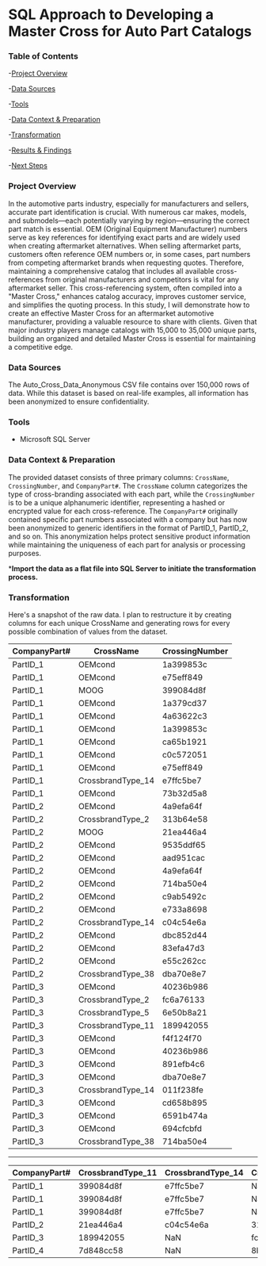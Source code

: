 # SQL Approach to Developing a Master Cross for Auto Part Catalogs

### Table of Contents

-[Project Overview](#project-overview)

-[Data Sources](#data-sources)

-[Tools](#tools)

-[Data Context & Preparation](#data-context--preparation)

-[Transformation](#transformation)

-[Results & Findings](#results--findings)

-[Next Steps](#next-steps)

### Project Overview

In the automotive parts industry, especially for manufacturers and sellers, accurate part identification is crucial. With numerous car makes, models, and submodels—each potentially varying by region—ensuring the correct part match is essential. OEM (Original Equipment Manufacturer) numbers serve as key references for identifying exact parts and are widely used when creating aftermarket alternatives. When selling aftermarket parts, customers often reference OEM numbers or, in some cases, part numbers from competing aftermarket brands when requesting quotes. Therefore, maintaining a comprehensive catalog that includes all available cross-references from original manufacturers and competitors is vital for any aftermarket seller. This cross-referencing system, often compiled into a "Master Cross," enhances catalog accuracy, improves customer service, and simplifies the quoting process. In this study, I will demonstrate how to create an effective Master Cross for an aftermarket automotive manufacturer, providing a valuable resource to share with clients. Given that major industry players manage catalogs with 15,000 to 35,000 unique parts, building an organized and detailed Master Cross is essential for maintaining a competitive edge.

### Data Sources

The Auto_Cross_Data_Anonymous CSV file contains over 150,000 rows of data. While this dataset is based on real-life examples, all information has been anonymized to ensure confidentiality.

### Tools

- Microsoft SQL Server

### Data Context & Preparation

The provided dataset consists of three primary columns: `CrossName`, `CrossingNumber`, and `CompanyPart#`. The `CrossName` column categorizes the type of cross-branding associated with each part, while the `CrossingNumber` is to be a unique alphanumeric identifier,  representing a hashed or encrypted value for each cross-reference. The `CompanyPart#` originally contained specific part numbers associated with a company but has now been anonymized to generic identifiers in the format of PartID_1, PartID_2, and so on. This anonymization helps protect sensitive product information while maintaining the uniqueness of each part for analysis or processing purposes.

***Import the data as a flat file into SQL Server to initiate the transformation process.**

### Transformation

Here's a snapshot of the raw data. I plan to restructure it by creating columns for each unique CrossName and generating rows for every possible combination of values from the dataset.

| CompanyPart# | CrossName         | CrossingNumber |
|-------------|------------------|----------------|
| PartID_1    | OEMcond          | 1a399853c      |
| PartID_1    | OEMcond          | e75eff849      |
| PartID_1    | MOOG | 399084d8f      |
| PartID_1    | OEMcond          | 1a379cd37      |
| PartID_1    | OEMcond          | 4a63622c3      |
| PartID_1    | OEMcond          | 1a399853c      |
| PartID_1    | OEMcond          | ca65b1921      |
| PartID_1    | OEMcond          | c0c572051      |
| PartID_1    | OEMcond          | e75eff849      |
| PartID_1    | CrossbrandType_14 | e7ffc5be7      |
| PartID_1    | OEMcond          | 73b32d5a8      |
| PartID_2    | OEMcond          | 4a9efa64f      |
| PartID_2    | CrossbrandType_2  | 313b64e58      |
| PartID_2    | MOOG | 21ea446a4      |
| PartID_2    | OEMcond          | 9535ddf65      |
| PartID_2    | OEMcond          | aad951cac      |
| PartID_2    | OEMcond          | 4a9efa64f      |
| PartID_2    | OEMcond          | 714ba50e4      |
| PartID_2    | OEMcond          | c9ab5492c      |
| PartID_2    | OEMcond          | e733a8698      |
| PartID_2    | CrossbrandType_14 | c04c54e6a      |
| PartID_2    | OEMcond          | dbc852d44      |
| PartID_2    | OEMcond          | 83efa47d3      |
| PartID_2    | OEMcond          | e55c262cc      |
| PartID_2    | CrossbrandType_38 | dba70e8e7      |
| PartID_3    | OEMcond          | 40236b986      |
| PartID_3    | CrossbrandType_2  | fc6a76133      |
| PartID_3    | CrossbrandType_5  | 6e50b8a21      |
| PartID_3    | CrossbrandType_11 | 189942055      |
| PartID_3    | OEMcond          | f4f124f70      |
| PartID_3    | OEMcond          | 40236b986      |
| PartID_3    | OEMcond          | 891efb4c6      |
| PartID_3    | OEMcond          | dba70e8e7      |
| PartID_3    | CrossbrandType_14 | 011f238fe      |
| PartID_3    | OEMcond          | cd658b895      |
| PartID_3    | OEMcond          | 6591b474a      |
| PartID_3    | OEMcond          | 694cfcbfd      |
| PartID_3    | CrossbrandType_38 | 714ba50e4      |

---

| CompanyPart# | CrossbrandType_11 | CrossbrandType_14 | CrossbrandType_2 | CrossbrandType_5 | OEMcond                                       |
|--------------|------------------|-------------------|------------------|------------------|----------------------------------------------|
| PartID_1     | 399084d8f         | e7ffc5be7         | NaN              | NaN              | 1a399853c                                    |
| PartID_1     | 399084d8f         | e7ffc5be7         | NaN              | NaN              | e75eff849                                    |
| PartID_1     | 399084d8f         | e7ffc5be7         | NaN              | NaN              | 1a379cd37                                    |
| PartID_2     | 21ea446a4         | c04c54e6a         | 313b64e58        | NaN              | 4a9efa64f                                    |
| PartID_3     | 189942055         | NaN               | fc6a76133        | 6e50b8a21        | 40236b986                                    |
| PartID_4     | 7d848cc58         | NaN               | 8bade43b4        | 5901f87bf        | 8f47b0f9a                                    |


